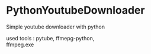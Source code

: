 # PythonYoutubeDownloader
Simple youtube downloader with python 

used tools : 
pytube, 
ffmepg-python,  
ffmpeg.exe 


